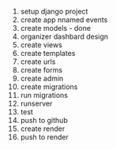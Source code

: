 1. setup django project
2. create app nnamed events
3. create models - done
4. organizer dashbard design
4. create views
5. create templates
6. create urls
7. create forms
8. create admin
9. create migrations
10. run migrations
11. runserver
12. test
13. push to github
14. create render
15. push to render